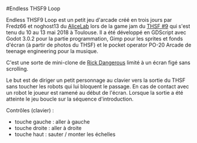 #Endless THSF9 Loop

Endless THSF9 Loop est un petit jeu d'arcade créé en trois jours par Fredz66 et noghost13 du [AliceLab](http://www.alicelab.fr/) lors de la game jam du [THSF #9](https://www.tetalab.org/fr/thsf) qui s'est tenu du 10 au 13 mai 2018 à Toulouse. Il a été développé en GDScript avec Godot 3.0.2 pour la partie programmation, Gimp pour les sprites et fonds d'écran (à partir de photos du THSF) et le pocket operator PO-20 Arcade de teenage engineering pour la musique.

C'est une sorte de mini-clone de [Rick Dangerous](https://en.wikipedia.org/wiki/Rick_Dangerous) limité à un écran figé sans scrolling.

Le but est de diriger un petit personnage au clavier vers la sortie du THSF sans toucher les robots qui lui bloquent le passage. En cas de contact avec un robot le joueur est ramené au début de l'écran. Lorsque la sortie a été atteinte le jeu boucle sur la séquence d'introduction.

Contrôles (clavier) :

* touche gauche : aller à gauche
* touche droite : aller à droite
* touche haut : sauter / monter les échelles
